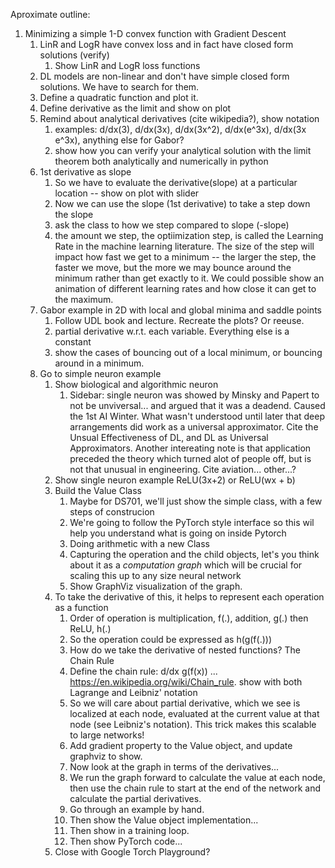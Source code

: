 Aproximate outline:
1. Minimizing a simple 1-D convex function with Gradient Descent 
    1. LinR and LogR have convex loss and in fact have closed form solutions (verify)
        1. Show LinR and LogR loss functions
    2. DL models are non-linear and don't have simple closed form solutions. We have to search for them.
    3. Define a quadratic function and plot it.
    4. Define derivative as the limit and show on plot
    5. Remind about analytical derivatives (cite wikipedia?), show notation
        1. examples: d/dx(3), d/dx(3x), d/dx(3x^2), d/dx(e^3x), d/dx(3x e^3x), anything else for Gabor?
        2. show how you can verify your analytical solution with the limit theorem both analytically and numerically in python
    6. 1st derivative as slope
        1. So we have to evaluate the derivative(slope) at a particular location -- show on plot with slider
        2. Now we can use the slope (1st derivative) to take a step down the slope
        3. ask the class to how we step compared to slope (-slope)
        4. the amount we step, the optiimization step, is called the Learning Rate in the machine learning literature. The size of the step will impact how fast we get to a minimum -- the larger the step, the faster we move, but the more we may bounce around the minimum rather than get exactly to it. We could possible show an animation of different learning rates and how close it can get to the maximum.
    7. Gabor example in 2D with local and global minima and saddle points
        1. Follow UDL book and lecture. Recreate the plots? Or reeuse.
        2. partial derivative w.r.t. each variable. Everything else is a constant
        3. show the cases of bouncing out of a local minimum, or bouncing around in a minimum.
    8. Go to simple neuron example
        1. Show biological and algorithmic neuron
            1. Sidebar: single neuron was showed by Minsky and Papert to not be unviversal... and argued that it was a deadend. Caused the 1st AI Winter. What wasn't understood until later that deep arrangements did work as a universal approximator. Cite the Unsual Effectiveness of DL, and DL as Universal Approximators. Another intereating note is that application preceded the theory which turned alot of people off, but is not that unusual in engineering. Cite aviation... other...?
        2. Show single neuron example ReLU(3x+2) or ReLU(wx + b)
        3. Build the Value Class
            1. Maybe for DS701, we'll just show the simple class, with a few steps of construcion
            2. We're going to follow the PyTorch style interface so this wil help you understand what is going on inside Pytorch
            3. Doing arithmetic with a new Class
            4. Capturing the operation and the child objects, let's you think about it as a _computation graph_ which will be crucial for scaling this up to any size neural network
            5. Show GraphViz visualization of the graph.
        3. To take the derivative of this, it helps to represent each operation as a function
            1. Order of operation is multiplication, f(.), addition, g(.) then ReLU, h(.)
            2. So the operation could be expressed as h(g(f(.)))
            3. How do we take the derivative of nested functions? The Chain Rule
            4. Define the chain rule: d/dx g(f(x)) ... https://en.wikipedia.org/wiki/Chain_rule. show with both Lagrange and Leibniz' notation
            5. So we will care about partial derivative, which we see is localized at each node, evaluated at the current value at that node (see Leibniz's notation). This trick makes this scalable to large networks!
            6. Add gradient property to the Value object, and update graphviz to show.
            7. Now look at the graph in terms of the derivatives...
            8. We run the graph forward to calculate the value at each node, then use the chain rule to start at the end of the network and calculate the partial derivatives.
            9. Go through an example by hand.
            10. Then show the Value object implementation...
            11. Then show in a training loop.
            12. Then show PyTorch code...
        4. Close with Google Torch Playground?
        